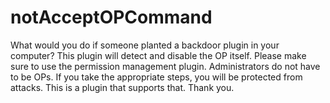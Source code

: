 # notAcceptOPCommand

What would you do if someone planted a backdoor plugin in your computer?
This plugin will detect and disable the OP itself.
Please make sure to use the permission management plugin.
Administrators do not have to be OPs.
If you take the appropriate steps, you will be protected from attacks.
This is a plugin that supports that. Thank you.
